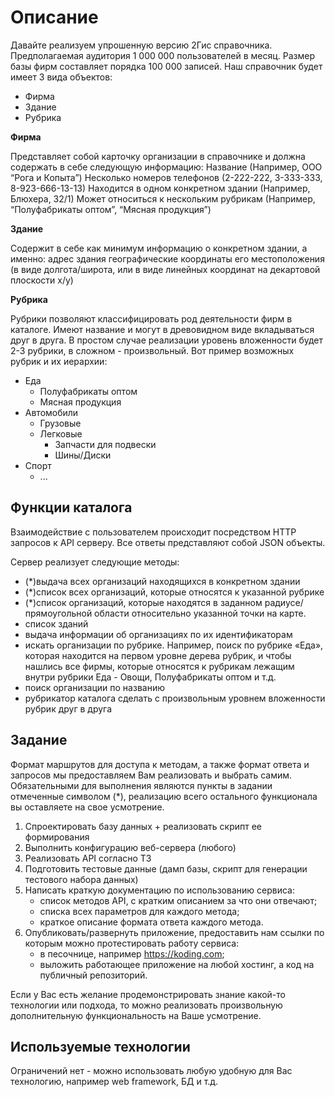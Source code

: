 # Описание

Давайте реализуем упрошенную версию 2Гис справочника. Предполагаемая аудитория 1 000 000 пользователей в месяц. Размер базы фирм составляет порядка 100 000 записей.
Наш справочник будет имеет 3 вида объектов:
- Фирма
- Здание
- Рубрика

**Фирма**

Представляет собой карточку организации в справочнике и должна содержать в себе следующую информацию:
Название (Например, ООО “Рога и Копыта”)
Несколько номеров телефонов (2-222-222, 3-333-333, 8-923-666-13-13)
Находится в одном  конкретном здании (Например, Блюхера, 32/1)
Может относиться к нескольким рубрикам (Например, “Полуфабрикаты оптом”, “Мясная продукция”)


**Здание**

Содержит в себе как минимум информацию о конкретном здании, а именно:
адрес здания
географические координаты его местоположения (в виде долгота/широта, или в виде линейных координат на декартовой плоскости x/y)


**Рубрика**

Рубрики позволяют классифицировать род деятельности фирм в каталоге. Имеют название и могут в древовидном виде вкладываться друг в друга. В простом случае реализации уровень вложенности будет 2-3 рубрики, в сложном - произвольный.
Вот пример возможных рубрик и их иерархии:


- Еда
    - Полуфабрикаты оптом
    - Мясная продукция
- Автомобили
    - Грузовые
    - Легковые
        - Запчасти для подвески
        - Шины/Диски
- Спорт
    - ...

## Функции каталога
Взаимодействие с пользователем происходит посредством HTTP запросов к API серверу. Все ответы представляют собой JSON объекты.

Сервер реализует следующие методы:
* (*)выдача всех организаций находящихся в конкретном здании
* (*)список всех организаций, которые относятся к указанной рубрике
* (*)список организаций, которые находятся в заданном радиусе/прямоугольной области относительно указанной точки на карте.
* список зданий
* выдача информации об организациях по их идентификаторам
* искать организации по рубрике. Например, поиск по рубрике «Еда», которая находится на первом уровне дерева рубрик, и чтобы нашлись все фирмы, которые относятся к рубрикам лежащим внутри рубрики Еда - Овощи, Полуфабрикаты оптом и т.д.
* поиск организации по названию
* рубрикатор каталога сделать с произвольным уровнем вложенности рубрик друг в друга

## Задание
Формат маршрутов для доступа к методам, а также формат ответа и запросов мы предоставляем Вам реализовать и выбрать самим.
Обязательными для выполнения являются пункты в задании отмеченные символом (*), реализацию всего остального функционала вы оставляете на свое усмотрение.

1. Спроектировать базу данных + реализовать скрипт ее формирования
2. Выполнить конфигурацию веб-сервера (любого)
3. Реализовать API согласно ТЗ
4. Подготовить тестовые данные (дамп базы, скрипт для генерации тестового набора данных)
5. Написать краткую документацию по использованию сервиса:
    - список методов API, с кратким описанием за что они отвечают;
    - списка всех параметров для каждого метода;
    - краткое описание формата ответа каждого метода.
6. Опубликовать/развернуть приложение, предоставить нам ссылки по которым можно протестировать работу сервиса:
    - в песочнице, например https://koding.com;
    - выложить работающее приложение на любой хостинг, а код на публичный репозиторий.

Если у Вас есть желание продемонстрировать знание какой-то технологии или подхода, то можно реализовать произвольную дополнительную функциональность на Ваше усмотрение.

## Используемые технологии
Ограничений нет - можно использовать любую удобную для Вас технологию, например web framework, БД и т.д.